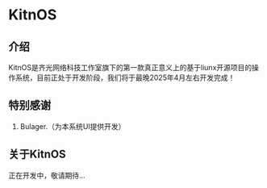 # KitnOS

## 介绍
KitnOS是齐光网络科技工作室旗下的第一款真正意义上的基于liunx开源项目的操作系统，目前正处于开发阶段，我们将于最晚2025年4月左右开发完成！

## 特别感谢

1.  Bulager.（为本系统UI提供开发）

## 关于KitnOS
正在开发中，敬请期待...
